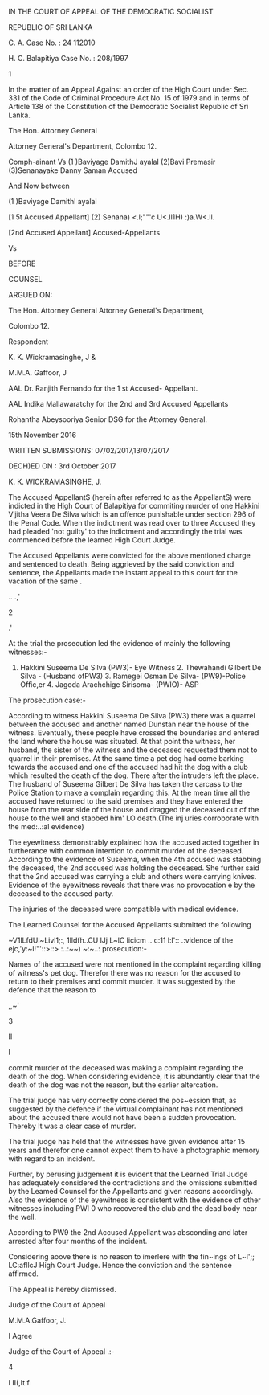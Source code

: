 IN THE COURT OF APPEAL OF THE DEMOCRATIC SOCIALIST

REPUBLIC OF SRI LANKA

C. A. Case No. : 24 112010

H. C. Balapitiya Case No. : 208/1997

1

In the matter of an Appeal Against an order of the High Court under Sec. 331 of the Code of Criminal Procedure Act No. 15 of 1979 and in terms of Article 138 of the Constitution of the Democratic Socialist Republic of Sri Lanka.

The Hon. Attorney General

Attorney General's Department, Colombo 12.

Comph-ainant Vs (1 )Baviyage DamithJ ayalal (2)Bavi Premasir (3)Senanayake Danny Saman Accused

And Now between

(1 )Baviyage Damithl ayalal

[1 5t Accused Appellant] (2) Senana) <.l;""'c U<.ll1H) :)a.W<.ll.

[2nd Accused Appellant] Accused-Appellants

Vs

BEFORE

COUNSEL

ARGUED ON:

The Hon. Attorney General Attorney General's Department,

Colombo 12.

Respondent

K. K. Wickramasinghe, J &

M.M.A. Gaffoor, J

AAL Dr. Ranjith Fernando for the 1 st Accused- Appellant.

AAL Indika Mallawaratchy for the 2nd and 3rd Accused Appellants

Rohantha Abeysooriya Senior DSG for the Attorney General.

15th November 2016

WRITTEN SUBMISSIONS: 07/02/2017,13/07/2017

DECH)ED ON : 3rd October 2017

K. K. WICKRAMASINGHE, J.

The Accused AppellantS (herein after referred to as the AppellantS) were indicted in the High Court of Balapitiya for commiting murder of one Hakkini Vijitha Veera De Silva which is an offence punishable under section 296 of the Penal Code. When the indictment was read over to three Accused they had pleaded 'not guilty' to the indictment and accordingly the trial was commenced before the learned High Court Judge.

The Accused Appellants were convicted for the above mentioned charge and sentenced to death. Being aggrieved by the said conviction and sentence, the Appellants made the instant appeal to this court for the vacation of the same .

.. .,'

2

.'

At the trial the prosecution led the evidence of mainly the following witnesses:-

1. Hakkini Suseema De Silva (PW3)- Eye Witness 2. Thewahandi Gilbert De Silva - (Husband ofPW3) 3. Ramegei Osman De Silva- (PW9)-Police Offic,er 4. Jagoda Arachchige Sirisoma- (PWIO)- ASP

The prosecution case:-

According to witness Hakkini Suseema De Silva (PW3) there was a quarrel between the accused and another named Dunstan near the house of the witness. Eventually, these people have crossed the boundaries and entered the land where the house was situated. At that point the witness, her husband, the sister of the witness and the deceased requested them not to quarrel in their premises. At the same time a pet dog had come barking towards the accused and one of the accused had hit the dog with a club which resulted the death of the dog. There after the intruders left the place. The husband of Suseema Gilbert De Silva has taken the carcass to the Police Station to make a complain regarding this. At the mean time all the accused have returned to the said premises and they have entered the house from the rear side of the house and dragged the deceased out of the house to the well and stabbed him' LO death.(The inj uries corroborate with the med:..:al evidence)

The eyewitness demonstrably explained how the accused acted together in furtherance with common intention to commit murder of the deceased. According to the evidence of Suseema, when the 4th accused was stabbing the deceased, the 2nd accused was holding the deceased. She further said that the 2nd accused was carrying a club and others were carrying knives. Evidence of the eyewitness reveals that there was no provocation e by the deceased to the accused party.

The injuries of the deceased were compatible with medical evidence.

The Learned Counsel for the Accused Appellants submitted the following

~V1lLfdUl~Livl1;:, 1lldfh..CU lJj L~lC licicm .. c:11 l:l':: .:vidence of the ejc,'y:~l!"'::>::> :..:~~) ~:~..: prosecution:-

Names of the accused were not mentioned in the complaint regarding killing of witness's pet dog. Therefor there was no reason for the accused to return to their premises and commit murder. It was suggested by the defence that the reason to

,,~'

3

II

l

commit murder of the deceased was making a complaint regarding the death of the dog. When considering evidence, it is abundantly clear that the death of the dog was not the reason, but the earlier altercation.

The trial judge has very correctly considered the pos~ession that, as suggested by the defence if the virtual complainant has not mentioned about the accused there would not have been a sudden provocation. Thereby It was a clear case of murder.

The trial judge has held that the witnesses have given evidence after 15 years and therefor one cannot expect them to have a photographic memory with regard to an incident.

Further, by perusing judgement it is evident that the Learned Trial Judge has adequately considered the contradictions and the omissions submitted by the Leamed Counsel for the Appellants and given reasons accordingly. Also the evidence of the eyewitness is consistent with the evidence of other witnesses including PWI 0 who recovered the club and the dead body near the well.

According to PW9 the 2nd Accused Appellant was absconding and later arrested after four months of the incident.

Considering aoove there is no reason to imerlere with the fin~ings of L~l';; LC:afllcJ High Court Judge. Hence the conviction and the sentence affirmed.

The Appeal is hereby dismissed.

Judge of the Court of Appeal

M.M.A.Gaffoor, J.

I Agree

Judge of the Court of Appeal .:-

4

I II(,It f